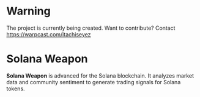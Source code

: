 # Warning
The project is currently being created. Want to contribute? Contact https://warpcast.com/itachiseyez

# Solana Weapon

**Solana Weapon** is advanced for the Solana blockchain. It analyzes market data and community sentiment to generate trading signals for Solana tokens.

